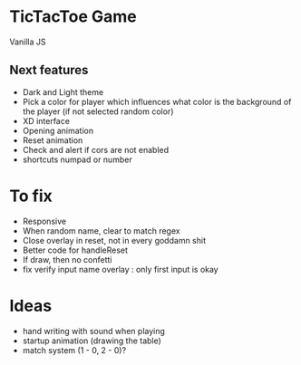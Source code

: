 # TicTacToe Game
Vanilla JS


## Next features
- Dark and Light theme
- Pick a color for player which influences what color is the background of the player (if not selected random color)
- XD interface
- Opening animation
- Reset animation
- Check and alert if cors are not enabled
- shortcuts numpad or number

# To fix
- Responsive
- When random name, clear to match regex
- Close overlay in reset, not in every goddamn shit
- Better code for handleReset
- If draw, then no confetti
- fix verify input name overlay : only first input is okay


# Ideas
- hand writing with sound when playing
- startup animation (drawing the table)
- match system (1 - 0, 2 - 0)?